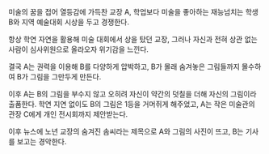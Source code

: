미술의 꿈을 접어 열등감에 가득찬 교장 A, 학업보다 미술을 좋아하는 재능넘치는 학생 B와 지역 예술대회 시상을 두고 경쟁한다.

항상 학연 자연을 활용해 미술 대회에서 상을 탔던 교장, 그러나 자신과 전혀 상관 없는 사람이 심사위원으로 올라오자 위기감을 느낀다.

결국 A는 권력을 이용해 B를 다양하게 압박하고, B가 몰래 숨겨놓은 그림들까지 몰수하여 B가 그림을 그만두게 만든다.

이후 A는 B의 그림을 부수지 않고 오히려 자신이 약간의 덧칠을 더해 자신의 그림이라 출품한다. 학연 지연 없이도 B의 그림은 1등을 거머쥐게 해주었고, A는 작은 미술관의 관장 C에게 개인 전시회까지 제안받는다.

이후 뉴스에 노년 교장의 숨겨진 솜씨라는 제목으로 A와 그림의 사진이 뜨고, B는 기사를 보고는 경악한다. 